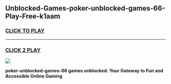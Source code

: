 
## Unblocked-Games-poker-unblocked-games-66-Play-Free-k1aam
<h3>
<a href="https://premium76.site?title=poker-unblocked-games-66&ref=18A1">CLICK TO PLAY</a></h3>
<hr>

<h3>
<a href="https://premium76.site?title=poker-unblocked-games-66&ref=18A1">CLICK 2 PLAY</a>
  
</h3>

<a href="https://premium76.site?title=poker-unblocked-games-66&ref=18A1"><img src="https://clearcache.store/games.png"></a>


**poker-unblocked-games-66 games unblocked: Your Gateway to Fun and Accessible Online Gaming**

